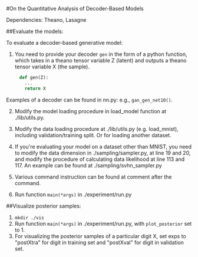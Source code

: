 #On the Quantitative Analysis of Decoder-Based Models


Dependencies: Theano, Lasagne 
 
##Evaluate the models:

   To evaluate a decoder-based generative model:
   1. You need to provide your decoder ```gen``` in the form of a python function, 
   which takes in a theano tensor variable Z (latent) and outputs a theano tensor variable X (the sample).
   
   ```python
        def gen(Z):
          ... 
          return X
   ```
   
   Examples of a decoder can be found in nn.py: e.g., ```gan_gen_net10()```.
    
   2. Modify the model loading procedure in load_model function at ./lib/utils.py.

   3. Modify the data loading procedure at ./lib/utils.py (e.g. load_mnist), including validation/training split. Or for loading another dataset.

   4. If you're evaluating your model on a dataset other than MNIST, you need to modify the data dimension in ./sampling/sampler.py, at line 19 and 20, and modify the procedure of calculating data likelihood at line 113 and 117. An example can be found at ./sampling/svhn_sampler.py 

   5. Various command instruction can be found at comment after the command.

   6. Run function ```main(*args)``` in ./experiment/run.py
    
    

##Visualize posterior samples:

   1. ```mkdir ./vis```
   2. Run function ```main(*args)``` in ./experiment/run.py, with ```plot_posterior``` set to 1.
   3. For visualizing the posterior samples of a particular digit X, set exps to "postXtra" for digit in training set and "postXval" for digit in validation set.


 




